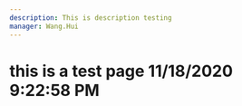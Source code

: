 ```yaml
---
description: This is description testing
manager: Wang.Hui
---
```

# this is a test page 11/18/2020 9:22:58 PM